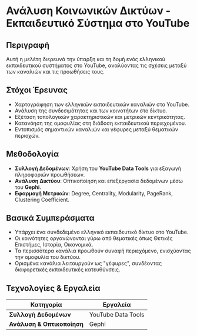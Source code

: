 # Ανάλυση Κοινωνικών Δικτύων - Εκπαιδευτικό Σύστημα στο YouTube

## Περιγραφή
Αυτή η μελέτη διερευνά την ύπαρξη και τη δομή ενός ελληνικού εκπαιδευτικού συστήματος στο YouTube, αναλύοντας τις σχέσεις μεταξύ των καναλιών και τις προωθήσεις τους.

## Στόχοι Έρευνας
- Χαρτογράφηση των ελληνικών εκπαιδευτικών καναλιών στο YouTube.
- Ανάλυση της συνδεσιμότητας και των κοινοτήτων στο δίκτυο.
- Εξέταση τοπολογικών χαρακτηριστικών και μετρικών κεντρικότητας.
- Κατανόηση της ομοφυλίας στη διάδοση εκπαιδευτικού περιεχομένου.
- Εντοπισμός σημαντικών καναλιών και γέφυρες μεταξύ θεματικών περιοχών.

## Μεθοδολογία
- **Συλλογή Δεδομένων**: Χρήση του **YouTube Data Tools** για εξαγωγή πληροφοριών προωθήσεων.
- **Ανάλυση Δικτύου**: Οπτικοποίηση και επεξεργασία δεδομένων μέσω του **Gephi**.
- **Εφαρμογή Μετρικών**: Degree, Centrality, Modularity, PageRank, Clustering Coefficient.

## Βασικά Συμπεράσματα
- Υπάρχει ένα συνδεδεμένο ελληνικό εκπαιδευτικό δίκτυο στο YouTube.
- Οι κοινότητες οργανώνονται γύρω από θεματικές όπως Θετικές Επιστήμες, Ιστορία, Οικονομικά.
- Τα περισσότερα κανάλια προωθούν συναφή περιεχόμενο, ενισχύοντας την ομοφυλία του δικτύου.
- Ορισμένα κανάλια λειτουργούν ως "γέφυρες", συνδέοντας διαφορετικές εκπαιδευτικές κατευθύνσεις.

## Τεχνολογίες & Εργαλεία
| Κατηγορία | Εργαλεία |
|-----------|----------|
| **Συλλογή Δεδομένων** | YouTube Data Tools |
| **Ανάλυση & Οπτικοποίηση** | Gephi |
